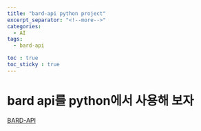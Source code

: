 ```yaml
---
title: "bard-api python project"
excerpt_separator: "<!--more-->"
categories:
  - AI
tags:
  - bard-api

toc : true
toc_sticky : true
---
```


# bard api를 python에서 사용해 보자
[BARD-API](https://github.com/younlea/Bard-API)
